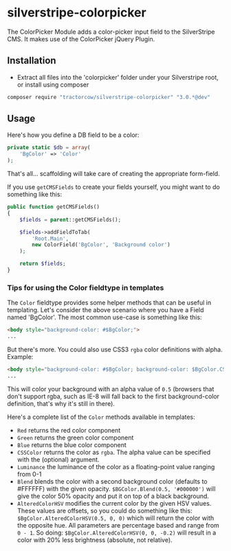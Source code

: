 # silverstripe-colorpicker

The ColorPicker Module adds a color-picker input field to the SilverStripe CMS. It makes use of the ColorPicker jQuery
Plugin.

## Installation

 * Extract all files into the 'colorpicker' folder under your Silverstripe root, or install using composer

```bash
composer require "tractorcow/silverstripe-colorpicker" "3.0.*@dev"
```

## Usage

Here's how you define a DB field to be a color:

```php
private static $db = array(
    'BgColor' => 'Color'
);
```
    
That's all... scaffolding will take care of creating the appropriate form-field.

If you use `getCMSFields` to create your fields yourself, you might want to do something like this:

```php
public function getCMSFields()
{
    $fields = parent::getCMSFields();

    $fields->addFieldToTab(
    	'Root.Main', 
    	new ColorField('BgColor', 'Background color')
    );

    return $fields;
}
```

### Tips for using the Color fieldtype in templates

The `Color` fieldtype provides some helper methods that can be useful in templating. Let's consider the above scenario where you have a Field named 'BgColor'. The most common use-case is something like this:

```html
<body style="background-color: #$BgColor;">
...
```

But there's more. You could also use CSS3 `rgba` color definitions with alpha. Example:

```html
<body style="background-color: #$BgColor; background-color: $BgColor.CSSColor(0.5);">
...
```

This will color your background with an alpha value of `0.5` (browsers that don't support rgba, such as IE-8 will fall back to the first background-color definition, that's why it's still in there).

Here's a complete list of the `Color` methods available in templates:

 - `Red` returns the red color component
 - `Green` returns the green color component
 - `Blue` returns the blue color component
 - `CSSColor` returns the color as `rgba`. The alpha value can be specified with the (optional) argument.
 - `Luminance` the luminance of the color as a floating-point value ranging from 0-1
 - `Blend` blends the color with a second background color (defaults to #FFFFFF) with the given opacity. `$BGColor.Blend(0.5, '#000000')` will give the color 50% opacity and put it on top of a black background.
 - `AlteredColorHSV` modifies the current color by the given HSV values. These values are offsets, so you could do something like this: `$BgColor.AlteredColorHSV(0.5, 0, 0)` which will return the color with the opposite hue. All parameters are percentage based and range from `0 - 1`. So doing: `$BgColor.AlteredColorHSV(0, 0, -0.2)` will result in a color with 20% less brightness (absolute, not relative).

 
